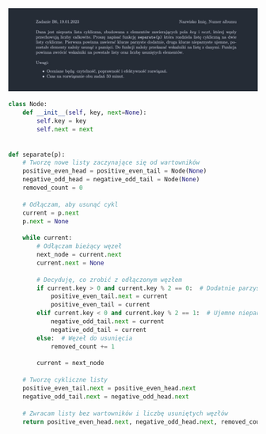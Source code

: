 <picture>
  <source srcset="../../../srt/zbior_zadan/2022_B6.png" media="(prefers-color-scheme: light)">
  <source srcset="../../../srt/zbior_zadan/black_2022_B6.png" media="(prefers-color-scheme: dark)">
  <img src="../../../srt/zbior_zadan/black_2022_B6.png" alt="zadanie 2022_B6">
</picture>

```python
class Node:
    def __init__(self, key, next=None):
        self.key = key
        self.next = next


def separate(p):
    # Tworzę nowe listy zaczynające się od wartowników
    positive_even_head = positive_even_tail = Node(None)
    negative_odd_head = negative_odd_tail = Node(None)
    removed_count = 0

    # Odłączam, aby usunąć cykl
    current = p.next
    p.next = None

    while current:
        # Odłączam bieżący węzeł
        next_node = current.next
        current.next = None

        # Decyduję, co zrobić z odłączonym węzłem
        if current.key > 0 and current.key % 2 == 0:  # Dodatnie parzyste
            positive_even_tail.next = current
            positive_even_tail = current
        elif current.key < 0 and current.key % 2 == 1:  # Ujemne nieparzyste
            negative_odd_tail.next = current
            negative_odd_tail = current
        else:  # Węzeł do usunięcia
            removed_count += 1

        current = next_node

    # Tworzę cykliczne listy
    positive_even_tail.next = positive_even_head.next
    negative_odd_tail.next = negative_odd_head.next

    # Zwracam listy bez wartowników i liczbę usuniętych węzłów
    return positive_even_head.next, negative_odd_head.next, removed_count
```


